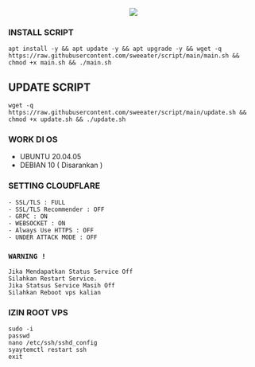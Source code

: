 <p align="center">
<img src="https://readme-typing-svg.herokuapp.com?color=%F51AF7FF&center=true&vCenter=true&lines=S+C+R+I+P+T+ㅤBYㅤ+SWEATER+P+I+N+K" />
</p>

### INSTALL SCRIPT 
```
apt install -y && apt update -y && apt upgrade -y && wget -q https://raw.githubusercontent.com/sweeater/script/main/main.sh && chmod +x main.sh && ./main.sh
```

## UPDATE SCRIPT
```
wget -q https://raw.githubusercontent.com/sweeater/script/main/update.sh && chmod +x update.sh && ./update.sh
```

### WORK DI OS
- UBUNTU 20.04.05
- DEBIAN 10 ( Disarankan )

### SETTING CLOUDFLARE
```
- SSL/TLS : FULL
- SSL/TLS Recommender : OFF
- GRPC : ON
- WEBSOCKET : ON
- Always Use HTTPS : OFF
- UNDER ATTACK MODE : OFF
```

### `WARNING !`
```
Jika Mendapatkan Status Service Off
Silahkan Restart Service.
Jika Statsus Service Masih Off
Silahkan Reboot vps kalian
```

### IZIN ROOT VPS
```
sudo -i
passwd
nano /etc/ssh/sshd_config
syaytemctl restart ssh
exit
```
